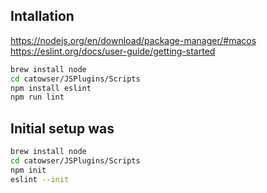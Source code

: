## Intallation

https://nodejs.org/en/download/package-manager/#macos
https://eslint.org/docs/user-guide/getting-started

```sh
brew install node
cd catowser/JSPlugins/Scripts
npm install eslint
npm run lint
```


## Initial setup was

```sh
brew install node
cd catowser/JSPlugins/Scripts
npm init
eslint --init
```
